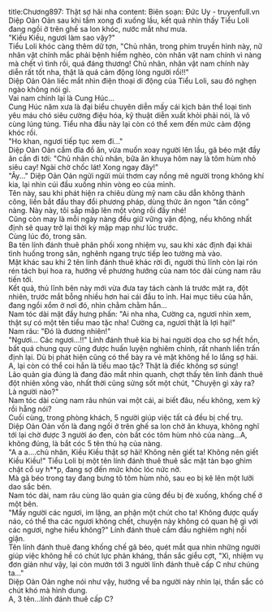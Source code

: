 title:Chương897: Thật sợ hãi nha
content:
Biên soạn: Đức Uy - truyenfull.vn<br>Diệp Oản Oản sau khi tắm xong đi xuống lầu, kết quả nhìn thấy Tiểu Loli đang ngồi ở trên ghế sa lon khóc, nước mắt như mưa.<br>"Kiều Kiều, ngươi làm sao vậy?"<br>Tiểu Loli khóc càng thêm dữ tợn, "Chủ nhân, trong phim truyền hình này, nữ nhân vật chính mắc phải bệnh hiểm nghèo, còn nhân vật nam chính vì nàng mà chết vì tình rồi, quá đáng thương! Chủ nhân, nhân vật nam chính này diễn rất tốt nha, thật là quá cảm động lòng người rồi!!"<br>Diệp Oản Oản liếc mắt nhìn điện thoại di động của Tiểu Loli, sau đó nghẹn ngào không nói gì.<br>Vai nam chính lại là Cung Húc...<br>Cung Húc năm xưa là đại biểu chuyên diễn mấy cái kịch bản thể loại tình yêu máu chó siêu cường điệu hóa, kỹ thuật diễn xuất khỏi phải nói, là vô cùng lúng túng. Tiểu nha đầu này lại còn có thể xem đến mức cảm động khóc rồi.<br>"Ho khan, ngươi tiếp tục xem đi..."<br>Diệp Oản Oản cầm đĩa đồ ăn, vừa muốn xoay người lên lầu, gã béo mặt đầy ân cần đi tới: "Chủ nhân chủ nhân, bữa ăn khuya hôm nay là tôm hùm nhỏ siêu cay! Ngài chờ chốc lát! Xong ngay đây!"<br>"Ây..." Diệp Oản Oản ngửi ngửi mùi thơm cay nồng mê người trong không khí kia, lại nhìn cúi đầu xuống nhìn vòng eo của mình.<br>Tên này, sau khi phát hiện ra chiêu dùng mỹ nam câu dẫn không thành công, liền bắt đầu thay đổi phương pháp, dùng thức ăn ngon “tấn công” nàng. Này này, tôi sắp mập lên một vòng rồi đấy nhé!<br>Cũng còn may là mỗi ngày nàng đều giữ vững vận động, nếu không nhất định sẽ quay trở lại thời kỳ mập mạp như lúc trước.<br>Cùng lúc đó, trong sân.<br>Ba tên lính đánh thuê phân phối xong nhiệm vụ, sau khi xác định đại khái tình huống trong sân, nghênh ngang trực tiếp leo tường mà vào.<br>Mặt khác sau khi 2 tên lính đánh thuê khác rời đi, người thủ lĩnh còn lại rón rén tách bụi hoa ra, hướng về phương hướng của nam tóc dài cùng nam râu tiến tới.<br>Kết quả, thủ lĩnh bên này mới vừa đưa tay tách cành lá trước mặt ra, đột nhiên, trước mắt bỗng nhiều hơn hai cái đầu to ình. Hai mục tiêu của hắn, đang ngồi xổm ở nơi đó, nhìn chằm chằm hắn...<br>Nam tóc dài mặt đầy hưng phấn: "Ai nha nha, Cường ca, ngươi nhìn xem, thật sự có một tên tiểu mao tặc nha! Cường ca, ngươi thật là lợi hại!"<br>Nam râu: "Đó là đương nhiên!"<br>"Ngươi... Các ngươi...!!" Lính đánh thuê kia bị hai người dọa cho sợ hết hồn, bất quá chung quy cũng được huấn luyện nghiêm chỉnh, rất nhanh liền trấn định lại. Dù bị phát hiện cũng có thể bày ra vẻ mặt không hề lo lắng sợ hãi.<br>A, lại còn có thể coi hắn là tiểu mao tặc? Thật là điếc không sợ súng!<br>Lão quản gia đúng là đang đảo mắt nhìn quanh, chợt thấy tên lính đánh thuê đột nhiên xông vào, nhất thời cũng sửng sốt một chút, "Chuyện gì xảy ra? Là người nào?"<br>Nam tóc dài cùng nam râu nhún vai một cái, ai biết đâu, nếu không, xem kỹ rồi hẵng nói?<br>Cuối cùng, trong phòng khách, 5 người giúp việc tất cả đều bị chế trụ.<br>Diệp Oản Oản vốn là đang ngồi ở trên ghế sa lon chờ ăn khuya, không nghĩ tới lại chờ được 3 người áo đen, còn bắt cóc tôm hùm nhỏ của nàng…A, không đúng, là bắt cóc 5 tên thủ hạ của nàng.<br>"A a a….chủ nhân, Kiều Kiều thật sợ hãi! Không nên giết ta! Không nên giết Kiều Kiều!" Tiểu Loli bị một tên lính đánh thuê thuê sắc mặt tàn bạo ghìm chặt cổ uy h**p, đang sợ đến mức khóc lóc nức nở.<br>Mà gã béo trong tay đang bưng tô tôm hùm nhỏ, sau eo bị kê lên một lưỡi dao sắc bén.<br>Nam tóc dài, nam râu cùng lão quản gia cũng đều bị đè xuống, khống chế ở một bên.<br>"Mấy người các ngươi, im lặng, an phận một chút cho ta! Không được quấy náo, có thể tha các ngươi không chết, chuyện này không có quan hệ gì với các ngươi, nghe hiểu không?" Lính đánh thuê cầm đầu nghiêm nghị nổi giận.<br>Tên lính đánh thuê đang khống chế gã béo, quét mắt qua nhìn những người giúp việc không hề có chút lực phản kháng, thần sắc giễu cợt, "Xì, nhiệm vụ đơn giản như vậy, lại còn mướn tới 3 người lính đánh thuê cấp C như chúng ta..."<br>Diệp Oản Oản nghe nói như vậy, hướng về ba người này nhìn lại, thần sắc có chút khó mà hình dung.<br>A, 3 tên...lính đánh thuê cấp C?